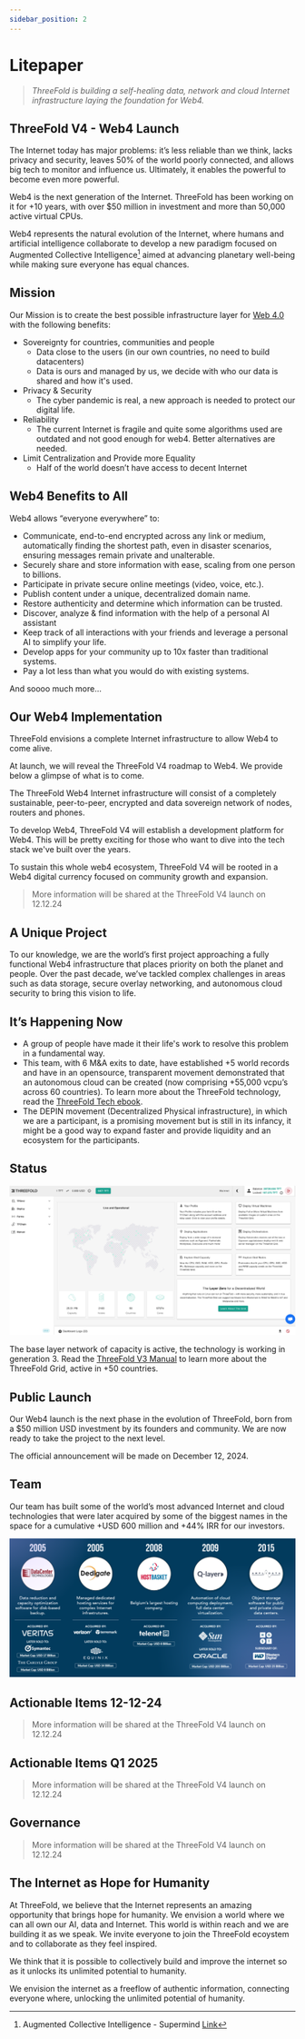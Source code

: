 ```yaml
---
sidebar_position: 2
---
```


# Litepaper

> *ThreeFold is building a self-healing data, network and cloud Internet infrastructure laying the foundation for Web4.*

## ThreeFold V4 - Web4 Launch

The Internet today has major problems: it’s less reliable than we think, lacks privacy and security, leaves 50% of the world poorly connected, and allows big tech to monitor and influence us. Ultimately, it enables the powerful to become even more powerful.

Web4 is the next generation of the Internet. ThreeFold has been working on it for +10 years, with over $50 million in investment and more than 50,000 active virtual CPUs.

Web4 represents the natural evolution of the Internet, where humans and artificial intelligence collaborate to develop a new paradigm focused on Augmented Collective Intelligence[^1] aimed at advancing planetary well-being while making sure everyone has equal chances.

[^1]: Augmented Collective Intelligence - Supermind [Link](https://www.supermind.design/)

## Mission

Our Mission is to create the best possible infrastructure layer for [Web 4.0](https://www.techopedia.com/definition/web4) with the following benefits:

* Sovereignty for countries, communities and people
  * Data close to the users (in our own countries, no need to build datacenters)
  * Data is ours and managed by us, we decide with who our data is shared and how it's used.
* Privacy & Security
  * The cyber pandemic is real, a new approach is needed to protect our digital life.
* Reliability
  * The current Internet is fragile and quite some algorithms used are outdated and not good enough for web4. Better alternatives are needed.
* Limit Centralization and Provide more Equality
  * Half of the world doesn’t have access to decent Internet

## Web4 Benefits to All

Web4 allows “everyone everywhere” to:

* Communicate, end-to-end encrypted across any link or medium, automatically finding the shortest path, even in disaster scenarios, ensuring messages remain private and unalterable.
* Securely share and store information with ease, scaling from one person to billions.
* Participate in private secure online meetings (video, voice, etc.).
* Publish content under a unique, decentralized domain name.
* Restore authenticity and determine which information can be trusted.
* Discover, analyze & find information with the help of a personal AI assistant
* Keep track of all interactions with your friends and leverage a personal AI to simplify your life.
* Develop apps for your community up to 10x faster than traditional systems.
* Pay a lot less than what you would do with existing systems.

And soooo much more…

## Our Web4 Implementation

ThreeFold envisions a complete Internet infrastructure to allow Web4 to come alive.

At launch, we will reveal the ThreeFold V4 roadmap to Web4. We provide below a glimpse of what is to come.

The ThreeFold Web4 Internet infrastructure will consist of a completely sustainable, peer-to-peer, encrypted and data sovereign network of nodes, routers and phones.

To develop Web4, ThreeFold V4 will establish a development platform for Web4. This will be pretty exciting for those who want to dive into the tech stack we've built over the years.

To sustain this whole web4 ecosystem, ThreeFold V4 will be rooted in a Web4 digital currency focused on community growth and expansion.

> More information will be shared at the ThreeFold V4 launch on 12.12.24

## A Unique Project

To our knowledge, we are the world’s first project approaching a fully functional Web4 infrastructure that places priority on both the planet and people. Over the past decade, we’ve tackled complex challenges in areas such as data storage, secure overlay networking, and autonomous cloud security to bring this vision to life.

## It’s Happening Now

* A group of people have made it their life's work to resolve this problem in a fundamental way.
* This team, with 6 M&A exits to date, have established +5 world records and have in an opensource, transparent movement demonstrated that an autonomous cloud can be created
(now comprising +55,000 vcpu’s across 60 countries). To learn more about the ThreeFold technology, read the [ThreeFold Tech ebook](https://threefold.info/tech).
* The DEPIN movement (Decentralized Physical infrastructure), in which we are a participant, is a promising movement but is still in its infancy, it might be a good way to expand faster and provide liquidity and an ecosystem for the participants.

## Status

![](./img/docs_threefold_litepaper_1.png)

The base layer network of capacity is active, the technology is working in generation 3. Read the [ThreeFold V3 Manual](https://manual.grid.tf/) to learn more about the ThreeFold Grid, active in +50 countries.

## Public Launch

Our Web4 launch is the next phase in the evolution of ThreeFold, born from a $50 million USD investment by its founders and community. We are now ready to take the project to the next level.

The official announcement will be made on December 12, 2024.

## Team

Our team has built some of the world’s most advanced Internet and cloud technologies that were later acquired by some of the biggest names in the space for a cumulative +USD 600 million and +44% IRR for our investors.

![](./img/docs_threefold_litepaper_2.png)

## Actionable Items 12-12-24

> More information will be shared at the ThreeFold V4 launch on 12.12.24

## Actionable Items Q1 2025

> More information will be shared at the ThreeFold V4 launch on 12.12.24

## Governance

> More information will be shared at the ThreeFold V4 launch on 12.12.24

## The Internet as Hope for Humanity

At ThreeFold, we believe that the Internet represents an amazing opportunity that brings hope for humanity. We envision a world where we can all own our AI, data and Internet. This world is within reach and we are building it as we speak. We invite everyone to join the ThreeFold ecoystem and to collaborate as they feel inspired.

We think that it is possible to collectively build and improve the internet so as it unlocks its unlimited potential to humanity. 

We envision the internet as a freeflow of authentic information, connecting everyone where, unlocking the unlimited potential of humanity.